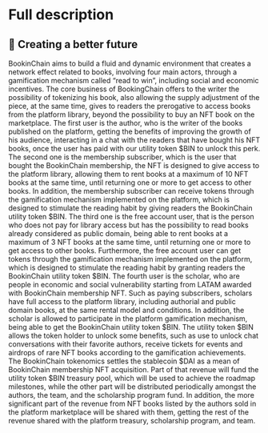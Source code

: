 # Full description

## 🧱 Creating a better future

BookinChain aims to build a fluid and dynamic environment that creates a network effect related to books, involving four main actors, through a gamification mechanism called “read to win”, including social and economic incentives. The core business of BookingChain offers to the writer the possibility of tokenizing his book, also allowing the supply adjustment of the piece, at the same time, gives to readers the prerogative to access books from the platform library, beyond the possibility to buy an NFT book on the marketplace. The first user is the author, who is the writer of the books published on the platform, getting the benefits of improving the growth of his audience, interacting in a chat with the readers that have bought his NFT books, once the user has paid with our utility token $BIN to unlock this perk. The second one is the membership subscriber, which is the user that bought the BookinChain membership, the NFT is designed to give access to the platform library, allowing them to rent books at a maximum of 10 NFT books at the same time, until returning one or more to get access to other books. In addition, the membership subscriber can receive tokens through the gamification mechanism implemented on the platform, which is designed to stimulate the reading habit by giving readers the BookinChain utility token $BIN. The third one is the free account user, that is the person who does not pay for library access but has the possibility to read books already considered as public domain, being able to rent books at a maximum of 3 NFT books at the same time, until returning one or more to get access to other books. Furthermore, the free account user can get tokens through the gamification mechanism implemented on the platform, which is designed to stimulate the reading habit by granting readers the BookinChain utility token $BIN. The fourth user is the scholar, who are people in economic and social vulnerability starting from LATAM awarded with BookinChain membership NFT. Such as paying subscribers, scholars have full access to the platform library, including authorial and public domain books, at the same rental model and conditions. In addition, the scholar is allowed to participate in the platform gamification mechanism, being able to get the BookinChain utility token $BIN. The utility token $BIN allows the token holder to unlock some benefits, such as use to unlock chat conversations with their favorite authors, receive tickets for events and airdrops of rare NFT books according to the gamification achievements. The BookinChain tokenomics settles the stablecoin $DAI as a mean of BookinChain membership NFT acquisition. Part of that revenue will fund the utility token $BIN treasury pool, which will be used to achieve the roadmap milestones, while the other part will be distributed periodically amongst the authors, the team, and the scholarship program fund. In addition, the more significant part of the revenue from NFT books listed by the authors sold in the platform marketplace will be shared with them, getting the rest of the revenue shared with the platform treasury, scholarship program, and team.
